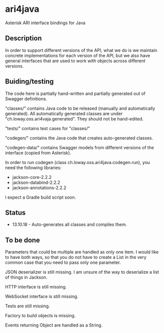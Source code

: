 ari4java
========

Asterisk ARI interface bindings for Java

Description
-----------

In order to support different versions of the API, what we do is we maintain concrete implementations
for each version of the API, but we also have general interfaces that are used to work with objects
across different versions.



Buiding/testing
---------------

The code here is partially hand-written and partially generated out of Swagger definitions.

"classes/" contains Java code to be released (manually and automatically generated). All automatically
generated classes are under "ch.loway.oss.ari4vaja.generated". They should not be hand-edited. 

"tests/" contains test cases for "classes/"

"codegen/" contains the Java code that creates auto-generated classes.

"codegen-data/" contains Swagger models from different versions of the interface (copied from Asterisk).

In order to run codegen (class ch.loway.oss.ari4java.codegen.run), you need the following libraries:

- jackson-core-2.2.2
- jackson-databind-2.2.2
- jackson-annotations-2.2.2

I expect a Gradle build script soon.


Status
------

* 13.10.18 - Auto-generates all classes and compiles them.


To be done
----------

Parameters that could be multiple are handled as only one item. I would like to have 
both ways, so that you do not have to create a List in the very common case that 
you need to pass only one parameter.

JSON deserializer is still missing. I am unsure of the way to deserialize a list of things in Jackson.

HTTP interface is still missing.

WebSocket interface is still missing.

Tests are still missing.

Factory to build objects is missing.

Events returning Object are handled as a String. 



